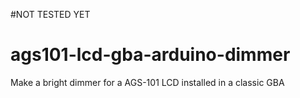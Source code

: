 #NOT TESTED YET

# ags101-lcd-gba-arduino-dimmer
Make a bright dimmer for a AGS-101 LCD installed in a classic GBA
